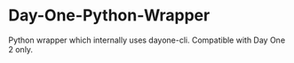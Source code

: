# Day-One-Python-Wrapper
Python wrapper which internally uses dayone-cli. Compatible with Day One 2 only.
